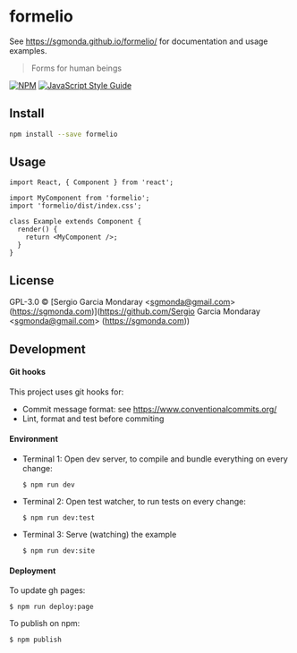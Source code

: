 # formelio

See https://sgmonda.github.io/formelio/ for documentation and usage examples.

> Forms for human beings

[![NPM](https://img.shields.io/npm/v/formelio.svg)](https://www.npmjs.com/package/formelio) [![JavaScript Style Guide](https://img.shields.io/badge/code_style-standard-brightgreen.svg)](https://standardjs.com)

## Install

```bash
npm install --save formelio
```

## Usage

```tsx
import React, { Component } from 'react';

import MyComponent from 'formelio';
import 'formelio/dist/index.css';

class Example extends Component {
  render() {
    return <MyComponent />;
  }
}
```

## License

GPL-3.0 © [Sergio Garcia Mondaray &lt;sgmonda@gmail.com&gt; (https://sgmonda.com)](https://github.com/Sergio Garcia Mondaray &lt;sgmonda@gmail.com&gt; (https://sgmonda.com))

## Development

#### Git hooks

This project uses git hooks for:

- Commit message format: see https://www.conventionalcommits.org/
- Lint, format and test before commiting

#### Environment

- Terminal 1: Open dev server, to compile and bundle everything on every change:

  ```
  $ npm run dev
  ```

- Terminal 2: Open test watcher, to run tests on every change:

  ```
  $ npm run dev:test
  ```

- Terminal 3: Serve (watching) the example

  ```
  $ npm run dev:site
  ```

#### Deployment

To update gh pages:

```
$ npm run deploy:page
```

To publish on npm:

```
$ npm publish
```
